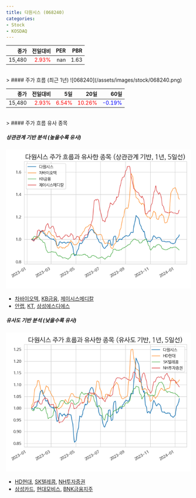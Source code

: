 ```yaml
---
title: 다원시스 (068240)
categories:
- Stock
- KOSDAQ
---
```


|종가|전일대비|PER|PBR|
|---:|-------:|--:|---:|
|15,480|<span style="color: red">2.93%</span>|nan|1.63|

<!-- more -->
<br>
> #### 주가 흐름 (최근 1년)
![068240](/assets/images/stock/068240.png)

|종가|전일대비|5일|20일|60일|
|---:|-------:|--:|---:|---:|
|15,480|<span style="color: red">2.93%</span>|<span style="color: red">6.54%</span>|<span style="color: red">10.26%</span>|<span style="color: blue">-0.19%</span>|

<br>
> #### 주가 흐름 유사 종목

##### 상관관계 기반 분석 (높을수록 유사)
![068240](/assets/images/stock/068240_corr.png)
- [차바이오텍](/085660/), [KB금융](/105560/), [제이시스메디칼](/287410/)
- [안랩](/053800/), [KT](/030200/), [삼성에스디에스](/018260/)

##### 유사도 기반 분석 (낮을수록 유사)	
![068240](/assets/images/stock/068240_sim.png)
- [HD현대](/267250/), [SK텔레콤](/017670/), [NH투자증권](/005940/)
- [삼성카드](/029780/), [현대모비스](/012330/), [BNK금융지주](/138930/)